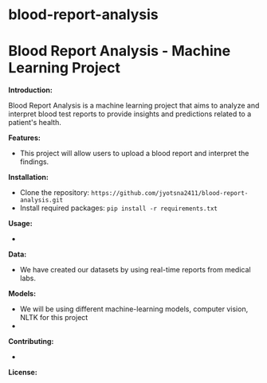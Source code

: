# blood-report-analysis
# Blood Report Analysis - Machine Learning Project

**Introduction:**

Blood Report Analysis is a machine learning project that aims to analyze and interpret blood test reports to provide insights and predictions related to a patient's health.

**Features:**

- This project will allow users to upload a blood report and interpret the findings. 

**Installation:**

- Clone the repository: `https://github.com/jyotsna2411/blood-report-analysis.git`
- Install required packages: `pip install -r requirements.txt`

**Usage:**

- 

**Data:**

- We have created our datasets by using real-time reports from medical labs.
   
**Models:**

- We will be using different machine-learning models, computer vision, NLTK for this project
- 
**Contributing:**

- 

**License:**





